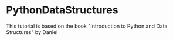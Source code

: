 # PythonDataStructures

This tutorial is based on the book "Introduction to Python and Data Structures"
by Daniel 